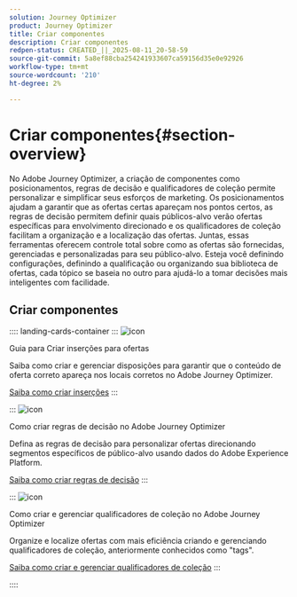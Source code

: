 ```yaml
---
solution: Journey Optimizer
product: Journey Optimizer
title: Criar componentes
description: Criar componentes
redpen-status: CREATED_||_2025-08-11_20-58-59
source-git-commit: 5a8ef88cba254241933607ca59156d35e0e92926
workflow-type: tm+mt
source-wordcount: '210'
ht-degree: 2%

---
```



# Criar componentes{#section-overview}

No Adobe Journey Optimizer, a criação de componentes como posicionamentos, regras de decisão e qualificadores de coleção permite personalizar e simplificar seus esforços de marketing. Os posicionamentos ajudam a garantir que as ofertas certas apareçam nos pontos certos, as regras de decisão permitem definir quais públicos-alvo verão ofertas específicas para envolvimento direcionado e os qualificadores de coleção facilitam a organização e a localização das ofertas. Juntas, essas ferramentas oferecem controle total sobre como as ofertas são fornecidas, gerenciadas e personalizadas para seu público-alvo. Esteja você definindo configurações, definindo a qualificação ou organizando sua biblioteca de ofertas, cada tópico se baseia no outro para ajudá-lo a tomar decisões mais inteligentes com facilidade.

## Criar componentes

:::: landing-cards-container
:::
![icon](https://cdn.experienceleague.adobe.com/icons/list-check.svg?lang=pt-BR)

Guia para Criar inserções para ofertas

Saiba como criar e gerenciar disposições para garantir que o conteúdo de oferta correto apareça nos locais corretos no Adobe Journey Optimizer.

[Saiba como criar inserções](../using/offers/offer-library/creating-placements.md)
:::

:::
![icon](https://cdn.experienceleague.adobe.com/icons/bullseye.svg?lang=pt-BR)

Como criar regras de decisão no Adobe Journey Optimizer

Defina as regras de decisão para personalizar ofertas direcionando segmentos específicos de público-alvo usando dados do Adobe Experience Platform.

[Saiba como criar regras de decisão](../using/offers/offer-library/creating-decision-rules.md)
:::

:::
![icon](https://cdn.experienceleague.adobe.com/icons/tags.svg?lang=pt-BR)

Como criar e gerenciar qualificadores de coleção no Adobe Journey Optimizer

Organize e localize ofertas com mais eficiência criando e gerenciando qualificadores de coleção, anteriormente conhecidos como &quot;tags&quot;.

[Saiba como criar e gerenciar qualificadores de coleção](../using/offers/offer-library/creating-tags.md)
:::

::::
